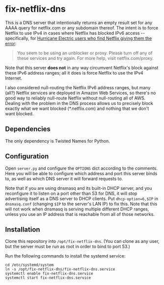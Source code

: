 # fix-netflix-dns

This is a DNS server that intentionally returns an empty result set for any
AAAA query for netflix.com or any subdomain thereof.  The intent is to force
Netflix to use IPv4 in cases where Netflix has blocked IPv6 access --
specifically, for [Hurricane Electric users who find Netflix giving them the
error](https://forums.he.net/index.php?topic=3564.0):

> You seem to be using an unblocker or proxy. Please turn off any of these
> services and try again. For more help, visit netflix.com/proxy.

Note that this server **does not** in any way circumvent Netflix's block
against these IPv6 address ranges; all it does is force Netflix to use the IPv4
Internet.

I also considered null-routing the Netflix IPv6 address ranges, but many (all?)
Netflix services are deployed in Amazon Web Services, so there's no good way to
reliably null-route Netflix without null-routing all of AWS.  Dealing with the
problem in the DNS process allows us to precisely block exactly what we want
blocked (\*.netflix.com) and nothing that we don't want blocked.

## Dependencies

The only dependency is Twisted Names for Python.

## Configuration

Open `server.py` and configure the `OPTIONS` dict according to the comments.
Here you will be able to configure which address and port this server binds to,
as well as which DNS server it will forward requests to.

Note that if you are using dnsmasq and its built-in DHCP server, and you
reconfigure it to listen on a port other than 53 for DNS, it will stop
advertising itself as a DNS server to DHCP clients.  Put `dhcp-option=6,$IP` in
`dnsmasq.conf` (changing `$IP` to the server's LAN IP) to fix this.  Note that
this will not work when dnsmasq is serving multiple different DHCP ranges,
unless you use an IP address that is reachable from all of those networks.

## Installation

Clone this repository into `/opt/fix-netflix-dns`.  (You can clone as any user,
but the server must be run as root in order to bind to port 53.)

Run the following commands to install the systemd service:

    cd /etc/systemd/system
    ln -s /opt/fix-netflix-dns/fix-netflix-dns.service
    systemctl enable fix-netflix-dns.service
    systemctl start fix-netflix-dns.service
